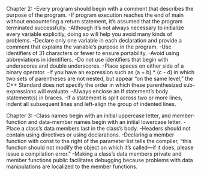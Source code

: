 Chapter 2:
-Every program should begin with a comment that describes the purpose of the program.
-If program execution reaches the end of main without encountering a return statement, it’s assumed that the program terminated successfully.
-Although it’s not always necessary to initialize every variable explicitly, doing so will help you avoid many kinds of problems.
-Declare only one variable in each declaration and provide a comment that explains the variable’s purpose in the program.
-Use identifiers of 31 characters or fewer to ensure portability.
-Avoid using abbreviations in identifiers.
-Do not use identifiers that begin with underscores and double underscores.
-Place spaces on either side of a binary operator.
-If you have an expression such as (a + b) * (c - d) in which two sets of parentheses are not nested, but appear “on the same level,” the C++ Standard does not specify the order in which these parenthesized sub-expressions will evaluate.
-Always enclose an if statement’s body statement(s) in braces.
-If a statement is split across two or more lines, indent all subsequent lines and left-align the group of indented lines.

Chapter 3:
-Class names begin with an initial uppercase letter, and member-function and data-member names begin with an initial lowercase letter.
-Place a class’s data members last in the class’s body.
-Headers should not contain using directives or using declarations.
-Declaring a member function with const to the right of the parameter list tells the compiler, 
“this function should not modify the object on which it’s called—if it does, please issue a compilation error.” 
-Making a class’s data members private and member functions public facilitates debugging
because problems with data manipulations are localized to the member functions.
